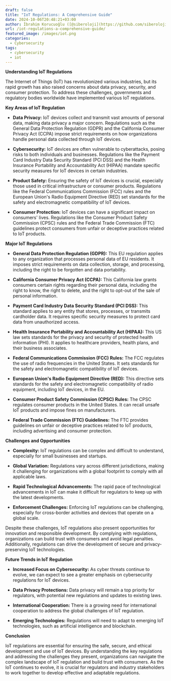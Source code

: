 ```yaml
---
draft: false
title: "IoT Regulations: A Comprehensive Guide"
date: 2024-10-06T20:48:21+03:00
author: İbrahim Korucuoğlu ([@siberoloji](https://github.com/siberoloji))
url: /iot-regulations-a-comprehensive-guide/
featured_image: /images/iot.png
categories:
  - Cybersecurity
tags:
  - cybersecurity
  - iot
---
```



**Understanding IoT Regulations**



The Internet of Things (IoT) has revolutionized various industries, but its rapid growth has also raised concerns about data privacy, security, and consumer protection. To address these challenges, governments and regulatory bodies worldwide have implemented various IoT regulations.



**Key Areas of IoT Regulation**


* **Data Privacy:** IoT devices collect and transmit vast amounts of personal data, making data privacy a major concern. Regulations such as the General Data Protection Regulation (GDPR) and the California Consumer Privacy Act (CCPA) impose strict requirements on how organizations handle personal data collected through IoT devices.   

* **Cybersecurity:** IoT devices are often vulnerable to cyberattacks, posing risks to both individuals and businesses. Regulations like the Payment Card Industry Data Security Standard (PCI DSS) and the Health Insurance Portability and Accountability Act (HIPAA) mandate specific security measures for IoT devices in certain industries.   

* **Product Safety:** Ensuring the safety of IoT devices is crucial, especially those used in critical infrastructure or consumer products. Regulations like the Federal Communications Commission (FCC) rules and the European Union's Radio Equipment Directive (RED) set standards for the safety and electromagnetic compatibility of IoT devices.

* **Consumer Protection:** IoT devices can have a significant impact on consumers' lives. Regulations like the Consumer Product Safety Commission (CPSC) rules and the Federal Trade Commission (FTC) guidelines protect consumers from unfair or deceptive practices related to IoT products.




**Major IoT Regulations**


* **General Data Protection Regulation (GDPR):** This EU regulation applies to any organization that processes personal data of EU residents. It imposes strict requirements on data collection, storage, and processing, including the right to be forgotten and data portability.

* **California Consumer Privacy Act (CCPA):** This California law grants consumers certain rights regarding their personal data, including the right to know, the right to delete, and the right to opt-out of the sale of personal information.   

* **Payment Card Industry Data Security Standard (PCI DSS):** This standard applies to any entity that stores, processes, or transmits cardholder data. It requires specific security measures to protect card data from unauthorized access.

* **Health Insurance Portability and Accountability Act (HIPAA):** This US law sets standards for the privacy and security of protected health information (PHI). It applies to healthcare providers, health plans, and their business associates.

* **Federal Communications Commission (FCC) Rules:** The FCC regulates the use of radio frequencies in the United States. It sets standards for the safety and electromagnetic compatibility of IoT devices.

* **European Union's Radio Equipment Directive (RED):** This directive sets standards for the safety and electromagnetic compatibility of radio equipment, including IoT devices, in the EU.

* **Consumer Product Safety Commission (CPSC) Rules:** The CPSC regulates consumer products in the United States. It can recall unsafe IoT products and impose fines on manufacturers.

* **Federal Trade Commission (FTC) Guidelines:** The FTC provides guidelines on unfair or deceptive practices related to IoT products, including advertising and consumer protection.




**Challenges and Opportunities**


* **Complexity:** IoT regulations can be complex and difficult to understand, especially for small businesses and startups.

* **Global Variation:** Regulations vary across different jurisdictions, making it challenging for organizations with a global footprint to comply with all applicable laws.

* **Rapid Technological Advancements:** The rapid pace of technological advancements in IoT can make it difficult for regulators to keep up with the latest developments.

* **Enforcement Challenges:** Enforcing IoT regulations can be challenging, especially for cross-border activities and devices that operate on a global scale.




Despite these challenges, IoT regulations also present opportunities for innovation and responsible development. By complying with regulations, organizations can build trust with consumers and avoid legal penalties. Additionally, regulations can drive the development of secure and privacy-preserving IoT technologies.



**Future Trends in IoT Regulation**


* **Increased Focus on Cybersecurity:** As cyber threats continue to evolve, we can expect to see a greater emphasis on cybersecurity regulations for IoT devices.

* **Data Privacy Protections:** Data privacy will remain a top priority for regulators, with potential new regulations and updates to existing laws.

* **International Cooperation:** There is a growing need for international cooperation to address the global challenges of IoT regulation.

* **Emerging Technologies:** Regulations will need to adapt to emerging IoT technologies, such as artificial intelligence and blockchain.




**Conclusion**



IoT regulations are essential for ensuring the safe, secure, and ethical development and use of IoT devices. By understanding the key regulations and addressing the challenges they present, organizations can navigate the complex landscape of IoT regulation and build trust with consumers. As the IoT continues to evolve, it is crucial for regulators and industry stakeholders to work together to develop effective and adaptable regulations.
